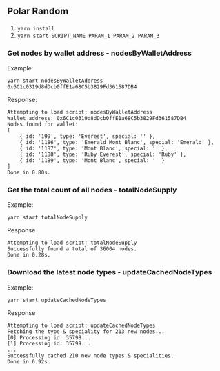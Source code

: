 ## Polar Random

1. `yarn install`
2. `yarn start SCRIPT_NAME PARAM_1 PARAM_2 PARAM_3`

### Get nodes by wallet address - nodesByWalletAddress

Example:

`yarn start nodesByWalletAddress 0x6C1c0319d8dDcb0ffE1a68C5b3829Fd361587DB4`

Response:

```
Attempting to load script: nodesByWalletAddress
Wallet address: 0x6C1c0319d8dDcb0ffE1a68C5b3829Fd361587DB4
Nodes found for wallet:
[
    { id: '199', type: 'Everest', special: '' },
    { id: '1186', type: 'Emerald Mont Blanc', special: 'Emerald' },
    { id: '1187', type: 'Mont Blanc', special: '' },
    { id: '1188', type: 'Ruby Everest', special: 'Ruby' },
    { id: '1189', type: 'Mont Blanc', special: '' }
]
Done in 0.80s.
```

### Get the total count of all nodes - totalNodeSupply

Example:

`yarn start totalNodeSupply`

Response

```
Attempting to load script: totalNodeSupply
Successfully found a total of 36004 nodes.
Done in 0.28s.
```

### Download the latest node types - updateCachedNodeTypes

Example:

`yarn start updateCachedNodeTypes`

Response

```
Attempting to load script: updateCachedNodeTypes
Fetching the type & speciality for 213 new nodes...
[0] Processing id: 35798...
[1] Processing id: 35799...
...
Successfully cached 210 new node types & specialities.
Done in 6.92s.
```
